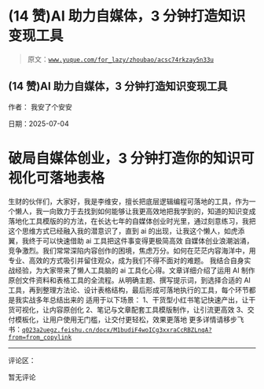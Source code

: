 # (14 赞)AI 助力自媒体，3 分钟打造知识变现工具

> 原文：[`www.yuque.com/for_lazy/zhoubao/acsc74rkzay5n33u`](https://www.yuque.com/for_lazy/zhoubao/acsc74rkzay5n33u)

## (14 赞)AI 助力自媒体，3 分钟打造知识变现工具

作者： 我安了个安安

日期：2025-07-04

# 破局自媒体创业，3 分钟打造你的知识可视化可落地表格

生财的伙伴们，大家好，我是李维安，擅长把底层逻辑编程可落地的工具，作为一个懒人，我一向致力于去找到如何能够让我更高效地把我学到的，知道的知识变成落地化工具模版的的方法，在长达七年的自媒体创业时光里，通过刻意练习，我把这个思维方式已经融入我的潜意识了，直到 ai 的出现，让我这个懒人，如虎添翼，我终于可以快速借助 ai 工具把这件事变得更极简高效
自媒体创业浪潮汹涌，竞争激烈。我们常常深陷内容创作的困境，焦虑万分。如何在茫茫内容海洋中，用专业、高效的方式吸引并留住观众，成为我们不得不面对的难题。
我结合自身实战经验，为大家带来了懒人工具脑的 ai 工具化心得。文章详细介绍了运用 AI
制作原创文件资料和表格工具的全流程。从明确主题、撰写提示词，到选择合适的 AI
工具，再到整理方法论、设计表格结构，最后形成可落地执行的工具，每个环节都是我实战多年总结出来的 适用于以下场景：
1、干货型小红书笔记快速产出，让干货可视化，让内容原创化 2、笔记与文章配套工具模版制作，让引流更高效
3、交付模板化，让用户使用无门槛，让交付更轻松，效果更落地
更多详情请移步飞书：[`q023a2uegz.feishu.cn/docx/M1budiF4woICg3xxraCcRBZLnqA?from=from_copylink`](https://q023a2uegz.feishu.cn/docx/M1budiF4woICg3xxraCcRBZLnqA?from=from_copylink)

* * *

评论区：

暂无评论